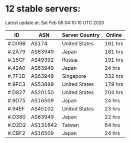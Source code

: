 # 12 stable servers:

Latest update at: Sat Feb 08 04:10:10 UTC 2020

| ID | ASN | Server Country | Online |
| -- | --- | -------------- | ------ |
| #.D09B | AS174 | United States | 161 hrs |
| #.2A79 | AS63949 | Japan | 161 hrs |
| #.15CF | AS49392 | Russia | 191 hrs |
| #.42A0 | AS63949 | Japan | 24 hrs |
| #.7F1D | AS63949 | Singapore | 332 hrs |
| #.9FC3 | AS53889 | United States | 179 hrs |
| #.D827 | AS20150 | United States | 204 hrs |
| #.9D75 | AS16509 | Japan | 24 hrs |
| #.94EF | AS45102 | United States | 23 hrs |
| #.D380 | AS63949 | Japan | 22 hrs |
| #.D2D2 | AS131642 | Taiwan | 64 hrs |
| #.CBF2 | AS16509 | Japan | 24 hrs |

